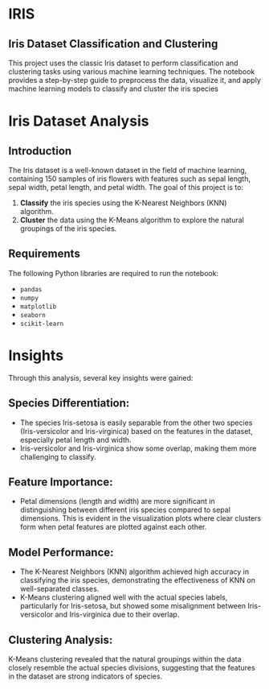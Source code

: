 # IRIS
## Iris Dataset Classification and Clustering 
This project uses the classic Iris dataset to perform classification and clustering tasks using various machine learning techniques. The notebook provides a step-by-step guide to preprocess the data, visualize it, and apply machine learning models to classify and cluster the iris species

# Iris Dataset Analysis
## Introduction

The Iris dataset is a well-known dataset in the field of machine learning, containing 150 samples of iris flowers with features such as sepal length, sepal width, petal length, and petal width. 
The goal of this project is to:

1. **Classify** the iris species using the K-Nearest Neighbors (KNN) algorithm.
2. **Cluster** the data using the K-Means algorithm to explore the natural groupings of the iris species.

## Requirements

The following Python libraries are required to run the notebook:

- `pandas`
- `numpy`
- `matplotlib`
- `seaborn`
- `scikit-learn`

# Insights
Through this analysis, several key insights were gained:

## Species Differentiation:

- The species Iris-setosa is easily separable from the other two species (Iris-versicolor and Iris-virginica) based on the features in the dataset, especially petal length and width.
- Iris-versicolor and Iris-virginica show some overlap, making them more challenging to classify.

## Feature Importance:

- Petal dimensions (length and width) are more significant in distinguishing between different iris species compared to sepal dimensions.
This is evident in the visualization plots where clear clusters form when petal features are plotted against each other.

## Model Performance:

- The K-Nearest Neighbors (KNN) algorithm achieved high accuracy in classifying the iris species, demonstrating the effectiveness of KNN on well-separated classes.
- K-Means clustering aligned well with the actual species labels, particularly for Iris-setosa, but showed some misalignment between Iris-versicolor and Iris-virginica due to their overlap.

## Clustering Analysis:

K-Means clustering revealed that the natural groupings within the data closely resemble the actual species divisions, suggesting that the features in the dataset are strong indicators of species.

